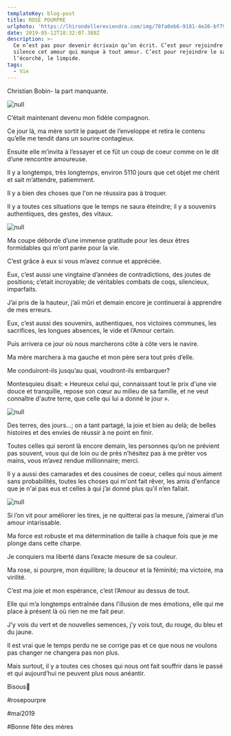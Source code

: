 ```yaml
---
templateKey: blog-post
title: ROSE POURPRE
urlphoto: 'https://lhirondellereviendra.com/img/78fa0eb6-9181-4e26-bf79-7a348661e2a3.png'
date: 2019-05-12T18:32:07.388Z
description: >-
  Ce n’est pas pour devenir écrivain qu’on écrit. C’est pour rejoindre en
  silence cet amour qui manque à tout amour. C’est pour rejoindre le sauvage,
  l’écorché, le limpide.
tags:
  - Vie
---
```

Christian Bobin- la part manquante.

![null](/img/78fa0eb6-9181-4e26-bf79-7a348661e2a3.png)

C’était maintenant devenu mon fidèle compagnon.

Ce jour là, ma mère sortit le paquet de l’enveloppe et retira le contenu qu’elle me tendit dans un sourire contagieux.

Ensuite elle m’invita à l’essayer et ce fût un coup de coeur comme on le dit d’une rencontre amoureuse.

Il y a longtemps, très longtemps, environ 5110 jours que cet objet me chérit et sait m’attendre, patiemment.

Il y a bien des choses que l'on ne réussira pas à troquer.

Il y a toutes ces situations que le temps ne saura éteindre; il y a souvenirs authentiques, des gestes, des vitaux.

![null](/img/01a6be96-f302-4c6b-98dc-bdfb7185ce9a.png)

Ma coupe déborde d’une immense gratitude pour les deux êtres formidables qui m’ont parée pour la vie.

C’est grâce à eux si vous m’avez connue et appréciée.

Eux, c’est aussi une vingtaine d’années de contradictions, des joutes de positions; c’etait incroyable; de véritables combats de coqs, silencieux, imparfaits.

J’ai pris de la hauteur, j’aii mûri et demain encore je continuerai à apprendre de mes erreurs.

Eux, c’est aussi des souvenirs, authentiques, nos victoires communes, les sacrifices, les longues absences, le vide et l’Amour certain.



Puis arrivera ce jour où nous marcherons côte à côte vers le navire.

Ma mère marchera à ma gauche et mon père sera tout près d’elle.

Me conduiront-ils jusqu’au quai, voudront-ils embarquer?

Montesquieu disait: « Heureux celui qui, connaissant tout le prix d'une vie douce et tranquille, repose son cœur au milieu de sa famille, et ne veut connaître d'autre terre, que celle qui lui a donné le jour ».

![null](/img/81eaa0a3-8220-4589-b897-357d3d9b6355.png)

Des terres, des jours...; on a tant partagé, la  joie et bien au delà; de belles histoires et des envies de réussir à ne point en finir.

Toutes celles qui seront là encore demain, les personnes qu’on ne prévient pas souvent, vous qui de loin ou de près n’hésitez pas à me prêter vos mains, vous m’avez rendue millionnaire; merci.

Il y a aussi des camarades et des cousines de coeur, celles qui nous aiment sans probabilités, toutes les choses qui m'ont fait rêver, les amis d'enfance que je n'ai pas eus et celles à qui j’ai donné plus qu’il n’en fallait.

![null](/img/931c849d-ef8d-44a6-9bfb-9c7ef96042d7.png)

Si l’on vit pour améliorer les tires, je ne quitterai pas la mesure, j’aimerai d’un amour intarissable.

Ma force est robuste et ma détermination de taille à chaque fois que je me plonge dans cette charpe.

Je conquiers ma liberté dans l’exacte mesure de sa couleur.

Ma rose, si pourpre, mon équilibre; la douceur et la féminité; ma victoire, ma virilité.

C’est ma joie et mon espérance, c’est l’Amour au dessus de tout.

Elle qui m’a longtemps entraînée dans l’illusion de mes émotions, elle qui me place à présent là où rien ne me fait peur.

J’y vois du vert et de nouvelles semences, j’y vois tout, du rouge, du bleu et du jaune.

Il est vrai que le temps perdu ne se corrige pas et ce que nous ne voulons pas changer ne changera pas non plus.

Mais surtout, il y a toutes ces choses qui nous ont fait souffrir dans le passé et qui aujourd’hui ne peuvent plus nous anéantir.

Bisous💋

\#rosepourpre

\#mai2019

\#Bonne fête des mères
